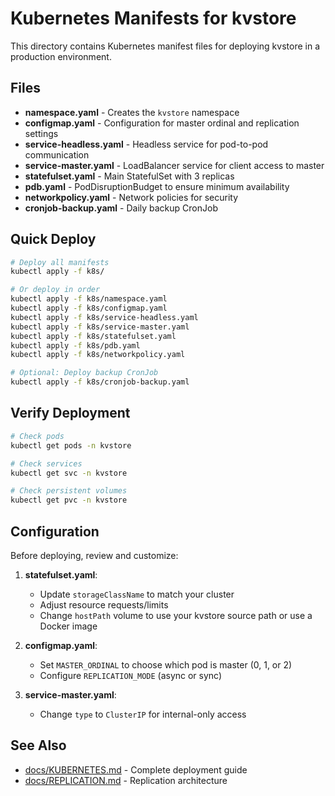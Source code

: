 # Kubernetes Manifests for kvstore

This directory contains Kubernetes manifest files for deploying kvstore in a production environment.

## Files

- **namespace.yaml** - Creates the `kvstore` namespace
- **configmap.yaml** - Configuration for master ordinal and replication settings
- **service-headless.yaml** - Headless service for pod-to-pod communication
- **service-master.yaml** - LoadBalancer service for client access to master
- **statefulset.yaml** - Main StatefulSet with 3 replicas
- **pdb.yaml** - PodDisruptionBudget to ensure minimum availability
- **networkpolicy.yaml** - Network policies for security
- **cronjob-backup.yaml** - Daily backup CronJob

## Quick Deploy

```bash
# Deploy all manifests
kubectl apply -f k8s/

# Or deploy in order
kubectl apply -f k8s/namespace.yaml
kubectl apply -f k8s/configmap.yaml
kubectl apply -f k8s/service-headless.yaml
kubectl apply -f k8s/service-master.yaml
kubectl apply -f k8s/statefulset.yaml
kubectl apply -f k8s/pdb.yaml
kubectl apply -f k8s/networkpolicy.yaml

# Optional: Deploy backup CronJob
kubectl apply -f k8s/cronjob-backup.yaml
```

## Verify Deployment

```bash
# Check pods
kubectl get pods -n kvstore

# Check services
kubectl get svc -n kvstore

# Check persistent volumes
kubectl get pvc -n kvstore
```

## Configuration

Before deploying, review and customize:

1. **statefulset.yaml**:
   - Update `storageClassName` to match your cluster
   - Adjust resource requests/limits
   - Change `hostPath` volume to use your kvstore source path or use a Docker image

2. **configmap.yaml**:
   - Set `MASTER_ORDINAL` to choose which pod is master (0, 1, or 2)
   - Configure `REPLICATION_MODE` (async or sync)

3. **service-master.yaml**:
   - Change `type` to `ClusterIP` for internal-only access

## See Also

- [docs/KUBERNETES.md](../docs/KUBERNETES.md) - Complete deployment guide
- [docs/REPLICATION.md](../docs/REPLICATION.md) - Replication architecture
